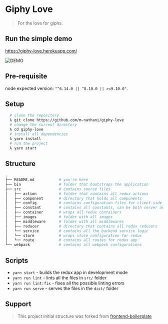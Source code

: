 # Giphy Love
> For the love for giphs.

## Run the simple demo
https://giphy-love.herokuapp.com/

![DEMO](https://giphy-love.herokuapp.com/)

## Pre-requisite
  node expected version: `"^6.14.0 || ^8.10.0 || >=9.10.0"`.

## Setup
```bash
  # clone the repository
  λ git clone https://github.com/m-nathani/giphy-love
  # change the current directory
  λ cd giphy-love
  # install all dependencies
  λ yarn install
  # run the project
  λ yarn start
```

## Structure
```bash
.
├── README.md           # you're here
├── bin                 # folder that bootstraps the application
├── src                 # contains source files
│   ├── action          # folder that contains all redux actions
│   ├── component       # directory that holds all components
│   ├── config          # contains configuration files for client-side
│   ├── constant        # contains all constants, can be both server and client side
│   ├── container       # wraps all redux containers
│   ├── images          # folder with all images
│   ├── middleware      # folder with all middlewares
│   ├── reducer         # directory that contains all redux reducers
│   └── service         # contains all the backend service logic
│   └── store           # wraps store configuration for redux
│   └── route           # contains all routes for redux app
└── webpack             # contains all webpack configurations
```

## Scripts

- `yarn start` - builds the redux app in development mode
- `yarn run lint` - lints all the files in `src/` folder
- `yarn run lint:fix` - fixes all the possible linting errors
- `yarn run serve` - serves the files in the `dist/` folder

## Support
> This project initial structure was forked from [frontend-boilerplate](https://github.com/umayr/frontend-boilerplate)

